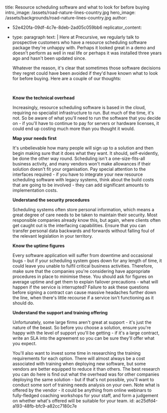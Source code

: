 title: Resource scheduling software and what to look for before buying
intro_image: /assets/road-nature-lines-country.jpg
hero_image: /assets/backgrounds/road-nature-lines-country.jpg
author:
  - 52e420fa-09df-4c7e-8deb-2ad05c059bb6
replicator_content:
  - 
    type: paragraph
    text: |
      Here at Precursive, we regularly talk to prospective customers who have a resource scheduling software package they're unhappy with. Perhaps it looked great in a demo and doesn't perform as well in real life or perhaps it was installed three years ago and hasn't been updated since.
      
      Whatever the reason, it's clear that sometimes those software decisions they regret could have been avoided if they'd have known what to look for before buying. Here are a couple of our thoughts:
      
      &nbsp;
      
      <strong>Know the technical overhead</strong>
      
      Increasingly, resource scheduling software is based in the cloud, requiring no specialist infrastructure to run. But much of the time, it's not. So be aware of what you'll need to run the software that you decide on - if you'll have to continue to pay for servers or hardware licenses, it could end up costing much more than you thought it would.
      
      <strong>Map your needs first</strong>
      
      It's unbelievable how many people will sign up to a solution and then begin making sure that it does what they want. It should, self-evidently, be done the other way round. Scheduling isn't a one-size-fits-all business activity, and many vendors won't make allowances if their solution doesn't fit your organisation. Pay special attention to the interfaces required - if you have to integrate your new resource scheduling software with legacy systems, think about the build costs that are going to be involved - they can add significant amounts to implementation costs.
      
      <strong>Understand the security procedures</strong>
      
      Scheduling systems often store personal information, which means a great degree of care needs to be taken to maintain their security. Most responsible companies already know this, but again, where clients often get caught out is the interfacing capabilities. Ensure that you can transfer personal data backwards and forwards without falling foul of the relevant legislation in your territory.
      
      <strong>Know the uptime figures</strong>
      
      Every software application will suffer from downtime and occasional bugs - but if your scheduling system goes down for any length of time, it could leave you unable to fulfil critical business activities. Therefore, make sure that the companies you're considering have appropriate procedures in place to minimise these. You should ask for figures on average uptime and get them to explain failover precautions - what will happen if the service is interrupted? Failure to ask these questions before signing a contract can cause massive headaches further down the line, when there's little recourse if a service isn't functioning as it should do.
      
      <strong>Understand the support and training offering</strong>
      
      Unfortunately, some large firms aren't great at support - it's just the nature of the beast. So before you choose a solution, ensure you're happy with the level of support you'll be getting - if it's a large contract, write an SLA into the agreement so you can be sure they'll offer what you expect.
      
      You'll also want to invest some time in researching the training requirements for each option. There will almost always be a cost associated with training when deploying new software, but some vendors are better equipped to reduce it than others. The best research you can do here is find out what the overhead was for other companies deploying the same solution - but if that's not possible, you'll want to conduct some sort of training needs analysis on your own. Note what is offered by the vendor - it could be anything from online webinars to fully-fledged coaching workshops for your staff, and form a judgement on whether what's offered will be suitable for your team.
id: ac25dfd4-a193-48fb-bfc9-a82cc7180c7e
